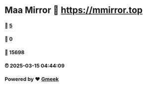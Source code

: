 # Maa Mirror :link: https://mmirror.top 
### :page_facing_up: [5](https://mmirror.top/tag.html) 
### :speech_balloon: 0 
### :hibiscus: 15698 
### :alarm_clock: 2025-03-15 04:44:09 
### Powered by :heart: [Gmeek](https://github.com/Meekdai/Gmeek)
